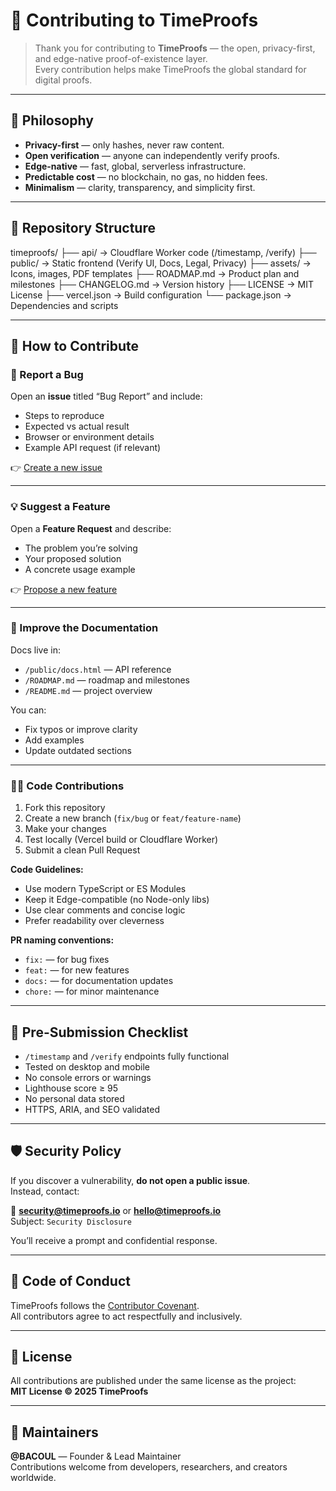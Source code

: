 # 🤝 Contributing to TimeProofs

> Thank you for contributing to **TimeProofs** — the open, privacy-first, and edge-native proof-of-existence layer.  
> Every contribution helps make TimeProofs the global standard for digital proofs.

---

## 🧭 Philosophy

- **Privacy-first** — only hashes, never raw content.  
- **Open verification** — anyone can independently verify proofs.  
- **Edge-native** — fast, global, serverless infrastructure.  
- **Predictable cost** — no blockchain, no gas, no hidden fees.  
- **Minimalism** — clarity, transparency, and simplicity first.

---

## 🧱 Repository Structure

timeproofs/ ├── api/ → Cloudflare Worker code (/timestamp, /verify) ├── public/ → Static frontend (Verify UI, Docs, Legal, Privacy) ├── assets/ → Icons, images, PDF templates ├── ROADMAP.md → Product plan and milestones ├── CHANGELOG.md → Version history ├── LICENSE → MIT License ├── vercel.json → Build configuration └── package.json → Dependencies and scripts

---

## 🧩 How to Contribute

### 🐛 Report a Bug  
Open an **issue** titled “Bug Report” and include:  
- Steps to reproduce  
- Expected vs actual result  
- Browser or environment details  
- Example API request (if relevant)

👉 [Create a new issue](https://github.com/BACOUL/timeproofs/issues/new)

---

### 💡 Suggest a Feature  
Open a **Feature Request** and describe:  
- The problem you’re solving  
- Your proposed solution  
- A concrete usage example  

👉 [Propose a new feature](https://github.com/BACOUL/timeproofs/issues/new)

---

### 🧰 Improve the Documentation  
Docs live in:  
- `/public/docs.html` — API reference  
- `/ROADMAP.md` — roadmap and milestones  
- `/README.md` — project overview  

You can:  
- Fix typos or improve clarity  
- Add examples  
- Update outdated sections  

---

### 🧑‍💻 Code Contributions

1. Fork this repository  
2. Create a new branch (`fix/bug` or `feat/feature-name`)  
3. Make your changes  
4. Test locally (Vercel build or Cloudflare Worker)  
5. Submit a clean Pull Request  

**Code Guidelines:**  
- Use modern TypeScript or ES Modules  
- Keep it Edge-compatible (no Node-only libs)  
- Use clear comments and concise logic  
- Prefer readability over cleverness  

**PR naming conventions:**  
- `fix:` — for bug fixes  
- `feat:` — for new features  
- `docs:` — for documentation updates  
- `chore:` — for minor maintenance  

---

## 🧪 Pre-Submission Checklist

- `/timestamp` and `/verify` endpoints fully functional  
- Tested on desktop and mobile  
- No console errors or warnings  
- Lighthouse score ≥ 95  
- No personal data stored  
- HTTPS, ARIA, and SEO validated  

---

## 🛡️ Security Policy

If you discover a vulnerability, **do not open a public issue**.  
Instead, contact:

📧 **security@timeproofs.io** or **hello@timeproofs.io**  
Subject: `Security Disclosure`

You’ll receive a prompt and confidential response.

---

## 🧠 Code of Conduct

TimeProofs follows the [Contributor Covenant](https://www.contributor-covenant.org/).  
All contributors agree to act respectfully and inclusively.

---

## 📄 License

All contributions are published under the same license as the project:  
**MIT License © 2025 TimeProofs**

---

## 👥 Maintainers

**@BACOUL** — Founder & Lead Maintainer  
Contributions welcome from developers, researchers, and creators worldwide.
